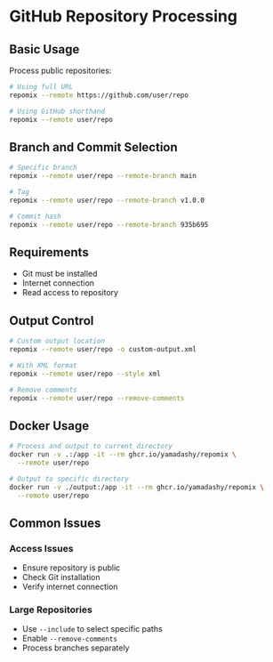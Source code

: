 # GitHub Repository Processing

## Basic Usage

Process public repositories:
```bash
# Using full URL
repomix --remote https://github.com/user/repo

# Using GitHub shorthand
repomix --remote user/repo
```

## Branch and Commit Selection

```bash
# Specific branch
repomix --remote user/repo --remote-branch main

# Tag
repomix --remote user/repo --remote-branch v1.0.0

# Commit hash
repomix --remote user/repo --remote-branch 935b695
```

## Requirements

- Git must be installed
- Internet connection
- Read access to repository

## Output Control

```bash
# Custom output location
repomix --remote user/repo -o custom-output.xml

# With XML format
repomix --remote user/repo --style xml

# Remove comments
repomix --remote user/repo --remove-comments
```

## Docker Usage

```bash
# Process and output to current directory
docker run -v .:/app -it --rm ghcr.io/yamadashy/repomix \
  --remote user/repo

# Output to specific directory
docker run -v ./output:/app -it --rm ghcr.io/yamadashy/repomix \
  --remote user/repo
```

## Common Issues

### Access Issues
- Ensure repository is public
- Check Git installation
- Verify internet connection

### Large Repositories
- Use `--include` to select specific paths
- Enable `--remove-comments`
- Process branches separately
